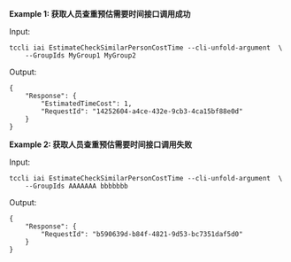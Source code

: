 **Example 1: 获取人员查重预估需要时间接口调用成功**



Input: 

```
tccli iai EstimateCheckSimilarPersonCostTime --cli-unfold-argument  \
    --GroupIds MyGroup1 MyGroup2
```

Output: 
```
{
    "Response": {
        "EstimatedTimeCost": 1,
        "RequestId": "14252604-a4ce-432e-9cb3-4ca15bf88e0d"
    }
}
```

**Example 2: 获取人员查重预估需要时间接口调用失败**



Input: 

```
tccli iai EstimateCheckSimilarPersonCostTime --cli-unfold-argument  \
    --GroupIds AAAAAAA bbbbbbb
```

Output: 
```
{
    "Response": {
        "RequestId": "b590639d-b84f-4821-9d53-bc7351daf5d0"
    }
}
```

